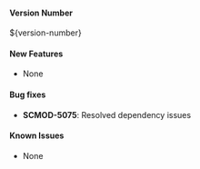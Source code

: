 #### Version Number
${version-number}

#### New Features
- None

#### Bug fixes
- **SCMOD-5075**: Resolved dependency issues

#### Known Issues
- None
